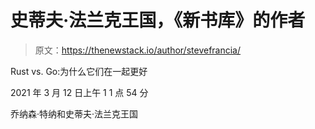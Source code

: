 # 史蒂夫·法兰克王国，《新书库》的作者

> 原文：<https://thenewstack.io/author/stevefrancia/>

Rust vs. Go:为什么它们在一起更好

2021 年 3 月 12 日上午 1 1 点 54 分

乔纳森·特纳和史蒂夫·法兰克王国
